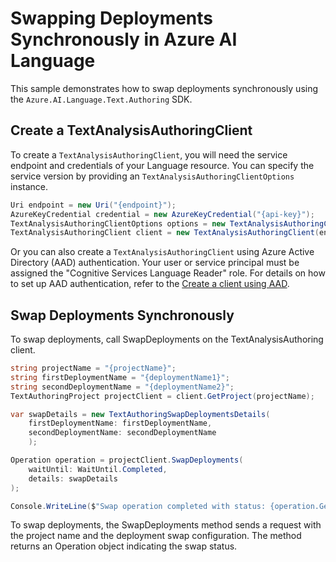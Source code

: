 # Swapping Deployments Synchronously in Azure AI Language

This sample demonstrates how to swap deployments synchronously using the `Azure.AI.Language.Text.Authoring` SDK.

## Create a TextAnalysisAuthoringClient

To create a `TextAnalysisAuthoringClient`, you will need the service endpoint and credentials of your Language resource. You can specify the service version by providing an `TextAnalysisAuthoringClientOptions` instance.

```C# Snippet:CreateTextAuthoringClientForSpecificApiVersion
Uri endpoint = new Uri("{endpoint}");
AzureKeyCredential credential = new AzureKeyCredential("{api-key}");
TextAnalysisAuthoringClientOptions options = new TextAnalysisAuthoringClientOptions(TextAnalysisAuthoringClientOptions.ServiceVersion.V2025_05_15_Preview);
TextAnalysisAuthoringClient client = new TextAnalysisAuthoringClient(endpoint, credential, options);
```

Or you can also create a `TextAnalysisAuthoringClient` using Azure Active Directory (AAD) authentication. Your user or service principal must be assigned the "Cognitive Services Language Reader" role.
For details on how to set up AAD authentication, refer to the [Create a client using AAD](https://github.com/Azure/azure-sdk-for-net/blob/main/sdk/cognitivelanguage/Azure.AI.Language.Text.Authoring/README.md#create-a-client-using-azure-active-directory-authentication).

## Swap Deployments Synchronously

To swap deployments, call SwapDeployments on the TextAnalysisAuthoring client.

```C# Snippet:Sample12_TextAuthoring_SwapDeployments
string projectName = "{projectName}";
string firstDeploymentName = "{deploymentName1}";
string secondDeploymentName = "{deploymentName2}";
TextAuthoringProject projectClient = client.GetProject(projectName);

var swapDetails = new TextAuthoringSwapDeploymentsDetails(
    firstDeploymentName: firstDeploymentName,
    secondDeploymentName: secondDeploymentName
    );

Operation operation = projectClient.SwapDeployments(
    waitUntil: WaitUntil.Completed,
    details: swapDetails
);

Console.WriteLine($"Swap operation completed with status: {operation.GetRawResponse().Status}");
```

To swap deployments, the SwapDeployments method sends a request with the project name and the deployment swap configuration. The method returns an Operation object indicating the swap status.
